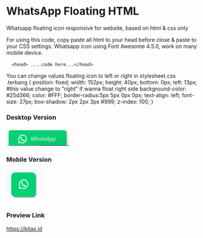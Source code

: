 # WhatsApp Floating HTML
Whatsapp floating icon responsive for website, based on html &amp; css only

For using this code, copy paste all html to your head before close </head> & paste to your CSS settings. 
Whatsapp icon using Font Awesome 4.5.0, work on many mobile device. 

      <head> ....code here...</head>

You can change values floating icon to left or right in stylesheet.css
            .terbang {
position: fixed;
width: 152px;
height: 40px;
bottom: 0px;
left: 13px; #this value change to "right" if wanna float right side
background-color: #25d366;
color: #FFF;
border-radius:5px 5px 0px 0px;
text-align: left;
font-size: 27px;
box-shadow: 2px 2px 3px #999;
z-index: 100;
}

### Desktop Version
![](https://github.com/amican/WhatsApp-Floating-HTML/blob/master/desktop.png)

### Mobile Version
![](https://github.com/amican/WhatsApp-Floating-HTML/blob/master/mobile-responsive.png)

### Preview Link
https://kitas.id


